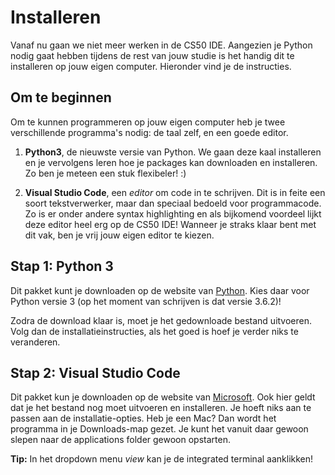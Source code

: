 # Installeren

Vanaf nu gaan we niet meer werken in de CS50 IDE. Aangezien je Python nodig gaat hebben tijdens de rest van jouw studie is het handig dit te installeren op jouw eigen computer. Hieronder vind je de instructies.

## Om te beginnen

Om te kunnen programmeren op jouw eigen computer heb je twee verschillende programma's nodig: de taal zelf, en een goede editor.

1. **Python3**, de nieuwste versie van Python. We gaan deze kaal installeren en je vervolgens leren hoe je packages kan downloaden en installeren. Zo ben je meteen een stuk flexibeler! :)

2. **Visual Studio Code**, een *editor* om code in te schrijven. Dit is in feite een soort tekstverwerker, maar dan speciaal bedoeld voor programmacode. Zo is er onder andere syntax highlighting en als bijkomend voordeel lijkt deze editor heel erg op de CS50 IDE! Wanneer je straks klaar bent met dit vak, ben je vrij jouw eigen editor te kiezen.

## Stap 1: Python 3

Dit pakket kunt je downloaden op de website van [Python](https://www.python.org/downloads/). Kies daar voor Python versie 3 (op het moment van schrijven is dat versie 3.6.2)!

Zodra de download klaar is, moet je het gedownloade bestand uitvoeren. Volg dan de installatieinstructies, als het goed is hoef je verder niks te veranderen.

## Stap 2: Visual Studio Code

Dit pakket kun je downloaden op de website van [Microsoft](https://code.visualstudio.com/). Ook hier geldt dat je het bestand nog moet uitvoeren en installeren. Je hoeft niks aan te passen aan de installatie-opties. Heb je een Mac? Dan wordt het programma in je Downloads-map gezet. Je kunt het vanuit daar gewoon slepen naar de applications folder gewoon opstarten.

**Tip:** In het dropdown menu *view* kan je de integrated terminal aanklikken!
